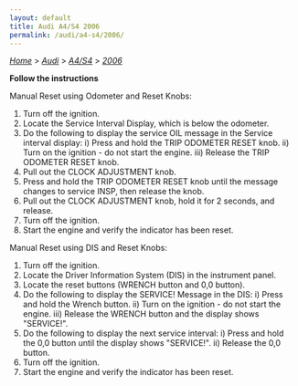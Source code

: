 ```yaml
---
layout: default
title: Audi A4/S4 2006
permalink: /audi/a4-s4/2006/
---
```

[*Home*](/) > [*Audi*](/audi/) > [*A4/S4*](/audi/a4-s4/) > [*2006*](/audi/a4-s4/2006/)

**Follow the instructions**

Manual Reset using Odometer and Reset Knobs:
1. Turn off the ignition.
2. Locate the Service Interval Display, which is below the odometer.
3. Do the following to display the service OIL message in the Service interval display:
  i) Press and hold the TRIP ODOMETER RESET knob.
  ii) Turn on the ignition - do not start the engine.
  iii) Release the TRIP ODOMETER RESET knob.
4. Pull out the CLOCK ADJUSTMENT knob.
5. Press and hold the TRIP ODOMETER RESET knob until the message changes to service INSP, then release the knob.
6. Pull out the CLOCK ADJUSTMENT knob, hold it for 2 seconds, and release.
7. Turn off the ignition.
8. Start the engine and verify the indicator has been reset.

Manual Reset using DIS and Reset Knobs:
1. Turn off the ignition.
2. Locate the Driver Information System (DIS) in the instrument panel.
3. Locate the reset buttons (WRENCH button and 0,0 button).
4. Do the following to display the SERVICE! Message in the DIS:
  i) Press and hold the Wrench button.
  ii) Turn on the ignition - do not start the engine.
  iii) Release the WRENCH button and the display shows "SERVICE!".
5. Do the following to display the next service interval:
  i) Press and hold the 0,0 button until the display shows "SERVICE!".
  ii) Release the 0,0 button.
6. Turn off the ignition.
7. Start the engine and verify the indicator has been reset.